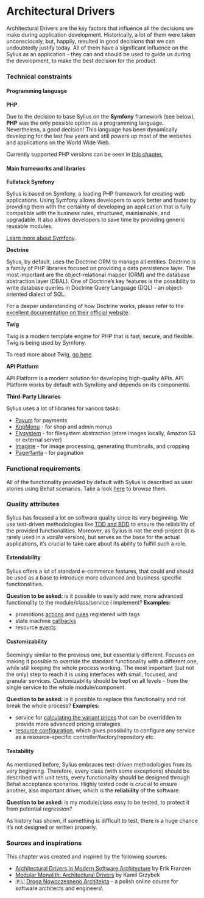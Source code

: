# Architectural Drivers

Architectural Drivers are the key factors that influence all the decisions we make during application development. Historically, a lot of them were taken unconsciously, but, happily, resulted in good decisions that we can undoubtedly justify today. All of them have a significant influence on the Sylius as an application - they can and should be used to guide us during the development, to make the best decision for the product.

### Technical constraints

#### Programming language

**PHP**

Due to the decision to base Sylius on the **Symfony** framework (see below), **PHP** was the only possible option as a programming language. Nevertheless, a good decision! This language has been dynamically developing for the last few years and still powers up most of the websites and applications on the World Wide Web.

Currently supported PHP versions can be seen in [this chapter.](../installation/system-requirements.md)

#### Main frameworks and libraries

**Fullstack Symfony**

Sylius is based on Symfony, a leading PHP framework for creating web applications. Using Symfony allows developers to work better and faster by providing them with the certainty of developing an application that is fully compatible with the business rules, structured, maintainable, and upgradable. It also allows developers to save time by providing generic reusable modules.

[Learn more about Symfony](https://symfony.com/what-is-symfony).

**Doctrine**

Sylius, by default, uses the Doctrine ORM to manage all entities. Doctrine is a family of PHP libraries focused on providing a data persistence layer. The most important are the object-relational mapper (ORM) and the database abstraction layer (DBAL). One of Doctrine’s key features is the possibility to write database queries in Doctrine Query Language (DQL) - an object-oriented dialect of SQL.

For a deeper understanding of how Doctrine works, please refer to the [excellent documentation on their official website](https://www.doctrine-project.org/projects/doctrine-orm/en/3.1/index.html).

**Twig**

Twig is a modern template engine for PHP that is fast, secure, and flexible. Twig is being used by Symfony.

To read more about Twig, [go here](https://twig.symfony.com/).

**API Platform**

API Platform is a modern solution for developing high-quality APIs. API Platform works by default with Symfony and depends on its components.

**Third-Party Libraries**

Sylius uses a lot of libraries for various tasks:

* [Payum](https://github.com/Payum/Payum) for payments
* [KnpMenu](https://symfony.com/doc/current/bundles/KnpMenuBundle/index.html) - for shop and admin menus
* [Flysystem](https://github.com/thephpleague/flysystem) - for filesystem abstraction (store images locally, Amazon S3 or external server)
* [Imagine](https://github.com/liip/LiipImagineBundle) - for image processing, generating thumbnails, and cropping
* [Pagerfanta](https://github.com/whiteoctober/Pagerfanta) - for pagination

### Functional requirements

All of the functionality provided by default with Sylius is described as user stories using Behat scenarios. Take a look [here](https://github.com/Sylius/Sylius/tree/2.0/features) to browse them.

### Quality attributes

Sylius has focused a lot on software quality since its very beginning. We use test-driven methodologies like [TDD and BDD](broken-reference) to ensure the reliability of the provided functionalities. Moreover, as Sylius is not the end-project (it is rarely used in a _vanilla_ version), but serves as the base for the actual applications, it’s crucial to take care about its ability to fulfill such a role.

#### Extendability

Sylius offers a lot of standard e-commerce features, that could and should be used as a base to introduce more advanced and business-specific functionalities.

**Question to be asked:** is it possible to easily add new, more advanced functionality to the module/class/service I implement? **Examples:**

* promotions [actions](https://github.com/Sylius/Sylius/blob/2.0/src/Sylius/Bundle/CoreBundle/Resources/config/services/promotion.xml) and [rules](https://github.com/Sylius/Sylius/blob/2.0/src/Sylius/Bundle/PromotionBundle/Resources/config/services.xml) registered with tags
* state machine [callbacks](https://github.com/Sylius/Sylius/blob/2.0/src/Sylius/Bundle/CoreBundle/Resources/config/app/state\_machine/sylius\_order.yml)
* resource [events](https://github.com/Sylius/SyliusResourceBundle/blob/1.12/src/Bundle/Controller/ResourceController.php#L175)

#### Customizability

Seemingly similar to the previous one, but essentially different. Focuses on making it possible to override the standard functionality with a different one, while still keeping the whole process working. The most important (but not the only) step to reach it is using interfaces with small, focused, and granular services. Customizability should be kept on all levels - from the single service to the whole module/component.

**Question to be asked:** is it possible to replace this functionality and not break the whole process? **Examples:**

* service for [calculating the variant prices](https://github.com/Sylius/Sylius/blob/2.0/src/Sylius/Component/Core/Calculator/ProductVariantPriceCalculator.php) that can be overridden to provide more advanced pricing strategies
* [resource configuration](https://github.com/Sylius/SyliusResourceBundle/blob/1.12/docs/reference.md), which gives possibility to configure any service as a resource-specific controller/factory/repository etc.

#### Testability

As mentioned before, Sylius embraces test-driven methodologies from its very beginning. Therefore, every class (with some exceptions) should be described with unit tests, every functionality should be designed through Behat acceptance scenarios. Highly tested code is crucial to ensure another, also important driver, which is the **reliability** of the software.

**Question to be asked:** is my module/class easy to be tested, to protect it from potential regression?

As history has shown, if something is difficult to test, there is a huge chance it’s not designed or written properly.

### Sources and inspirations

This chapter was created and inspired by the following sources:

* [Architectural Drivers in Modern Software Architecture](https://medium.com/@janerikfra/architectural-drivers-in-modern-software-architecture-cb7a42527bf2) by Erik Franzen
* [Modular Monolith: Architectural Drivers](http://www.kamilgrzybek.com/design/modular-monolith-architectural-drivers/) by Kamil Grzybek
* 🇵🇱 [Droga Nowoczesnego Architekta](https://droganowoczesnegoarchitekta.pl/) - a polish online course for software architects and engineers\

